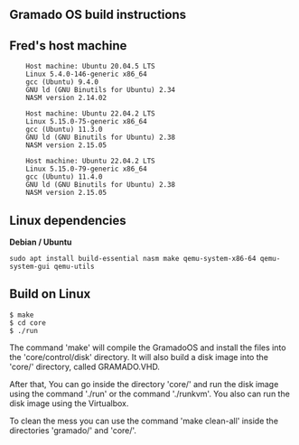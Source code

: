 ## Gramado OS build instructions

## Fred's host machine

```
    Host machine: Ubuntu 20.04.5 LTS
    Linux 5.4.0-146-generic x86_64
    gcc (Ubuntu) 9.4.0 
    GNU ld (GNU Binutils for Ubuntu) 2.34
    NASM version 2.14.02
```
```
    Host machine: Ubuntu 22.04.2 LTS
    Linux 5.15.0-75-generic x86_64
    gcc (Ubuntu) 11.3.0 
    GNU ld (GNU Binutils for Ubuntu) 2.38
    NASM version 2.15.05
```
```
    Host machine: Ubuntu 22.04.2 LTS
    Linux 5.15.0-79-generic x86_64
    gcc (Ubuntu) 11.4.0 
    GNU ld (GNU Binutils for Ubuntu) 2.38
    NASM version 2.15.05
```


## Linux dependencies

**Debian / Ubuntu**
```console
sudo apt install build-essential nasm make qemu-system-x86-64 qemu-system-gui qemu-utils 
```

## Build on Linux

```console
$ make
$ cd core
$ ./run
```

The command 'make' will compile the GramadoOS and install the files 
into the 'core/control/disk' directory. It will also build 
a disk image into the 'core/' directory, called GRAMADO.VHD.

After that, You can go inside the directory 'core/' and 
run the disk image using the command './run' or the command './runkvm'. 
You also can run the disk image using the Virtualbox.

To clean the mess you can use the command 'make clean-all' inside
the directories 'gramado/' and 'core/'. 



